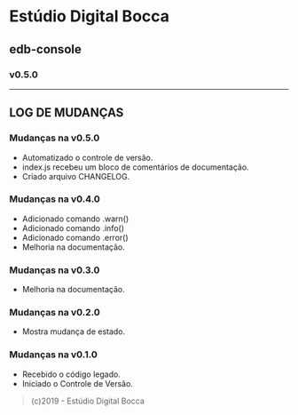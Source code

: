 # Estúdio Digital Bocca

## edb-console

### v0.5.0

---

## LOG DE MUDANÇAS

### Mudanças na v0.5.0

- Automatizado o controle de versão.
- index.js recebeu um bloco de comentários de documentação.
- Criado arquivo CHANGELOG.

### Mudanças na v0.4.0

- Adicionado comando .warn()
- Adicionado comando .info()
- Adicionado comando .error()
- Melhoria na documentação.

### Mudanças na v0.3.0

- Melhoria na documentação.

### Mudanças na v0.2.0

- Mostra mudança de estado.

### Mudanças na v0.1.0

- Recebido o código legado.
- Iniciado o Controle de Versão.

> (c)2019 - Estúdio Digital Bocca
